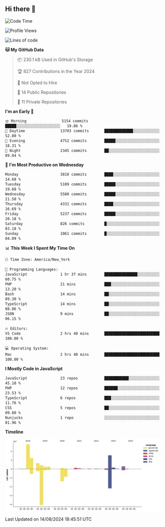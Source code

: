 ## Hi there 👋

<!--START_SECTION:waka-->
![Code Time](http://img.shields.io/badge/Code%20Time-273%20hrs%2039%20mins-blue)

![Profile Views](http://img.shields.io/badge/Profile%20Views-0-blue)

![Lines of code](https://img.shields.io/badge/From%20Hello%20World%20I%27ve%20Written-79.9%20million%20lines%20of%20code-blue)

**🐱 My GitHub Data** 

> 📦 230.1 kB Used in GitHub's Storage 
 > 
> 🏆 827 Contributions in the Year 2024
 > 
> 🚫 Not Opted to Hire
 > 
> 📜 14 Public Repositories 
 > 
> 🔑 11 Private Repositories 
 > 
**I'm an Early 🐤** 

```text
🌞 Morning                5154 commits        █████░░░░░░░░░░░░░░░░░░░░   19.86 % 
🌆 Daytime                13703 commits       █████████████░░░░░░░░░░░░   52.80 % 
🌃 Evening                4752 commits        █████░░░░░░░░░░░░░░░░░░░░   18.31 % 
🌙 Night                  2345 commits        ██░░░░░░░░░░░░░░░░░░░░░░░   09.04 % 
```
📅 **I'm Most Productive on Wednesday** 

```text
Monday                   3810 commits        ████░░░░░░░░░░░░░░░░░░░░░   14.68 % 
Tuesday                  5109 commits        █████░░░░░░░░░░░░░░░░░░░░   19.68 % 
Wednesday                5580 commits        █████░░░░░░░░░░░░░░░░░░░░   21.50 % 
Thursday                 4331 commits        ████░░░░░░░░░░░░░░░░░░░░░   16.69 % 
Friday                   5237 commits        █████░░░░░░░░░░░░░░░░░░░░   20.18 % 
Saturday                 826 commits         █░░░░░░░░░░░░░░░░░░░░░░░░   03.18 % 
Sunday                   1061 commits        █░░░░░░░░░░░░░░░░░░░░░░░░   04.09 % 
```


📊 **This Week I Spent My Time On** 

```text
🕑︎ Time Zone: America/New_York

💬 Programming Languages: 
JavaScript               1 hr 37 mins        ███████████████░░░░░░░░░░   60.75 % 
PHP                      21 mins             ███░░░░░░░░░░░░░░░░░░░░░░   13.20 % 
Bash                     14 mins             ██░░░░░░░░░░░░░░░░░░░░░░░   09.30 % 
TypeScript               14 mins             ██░░░░░░░░░░░░░░░░░░░░░░░   08.86 % 
JSON                     9 mins              ██░░░░░░░░░░░░░░░░░░░░░░░   06.15 % 

🔥 Editors: 
VS Code                  2 hrs 40 mins       █████████████████████████   100.00 % 

💻 Operating System: 
Mac                      2 hrs 40 mins       █████████████████████████   100.00 % 
```

**I Mostly Code in JavaScript** 

```text
JavaScript               23 repos            ███████████░░░░░░░░░░░░░░   45.10 % 
PHP                      12 repos            ██████░░░░░░░░░░░░░░░░░░░   23.53 % 
TypeScript               6 repos             ███░░░░░░░░░░░░░░░░░░░░░░   11.76 % 
CSS                      5 repos             ██░░░░░░░░░░░░░░░░░░░░░░░   09.80 % 
Nunjucks                 1 repo              ░░░░░░░░░░░░░░░░░░░░░░░░░   01.96 % 
```



**Timeline**

![Lines of Code chart](https://raw.githubusercontent.com/wilbertcaba/wilbertcaba/main/assets/bar_graph.png)


 Last Updated on 14/08/2024 18:45:51 UTC
<!--END_SECTION:waka-->

<!--
**wilbertcaba/wilbertcaba** is a ✨ _special_ ✨ repository because its `README.md` (this file) appears on your GitHub profile.

Here are some ideas to get you started:

- 🔭 I’m currently working on ...
- 🌱 I’m currently learning ...
- 👯 I’m looking to collaborate on ...
- 🤔 I’m looking for help with ...
- 💬 Ask me about ...
- 📫 How to reach me: ...
- 😄 Pronouns: ...
- ⚡ Fun fact: ...
-->
